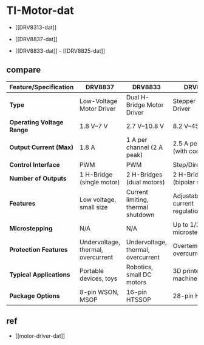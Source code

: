
# TI-Motor-dat

- [[DRV8313-dat]]

- [[DRV8837-dat]]

- [[DRV8833-dat]] - [[DRV8825-dat]]

## compare 

| Feature/Specification       | **DRV8837**                        | **DRV8833**                        | **DRV8825**                    |
| --------------------------- | ---------------------------------- | ---------------------------------- | ------------------------------ |
| **Type**                    | Low-Voltage Motor Driver           | Dual H-Bridge Motor Driver         | Stepper Motor Driver           |
| **Operating Voltage Range** | 1.8 V–7 V                          | 2.7 V–10.8 V                       | 8.2 V–45 V                     |
| **Output Current (Max)**    | 1.8 A                              | 1 A per channel (2 A peak)         | 2.5 A per phase (with cooling) |
| **Control Interface**       | PWM                                | PWM                                | Step/Direction                 |
| **Number of Outputs**       | 1 H-Bridge (single motor)          | 2 H-Bridges (dual motors)          | 2 H-Bridges (bipolar stepper)  |
| **Features**                | Low voltage, small size            | Current limiting, thermal shutdown | Adjustable current regulation  |
| **Microstepping**           | N/A                                | N/A                                | Up to 1/32 microstepping       |
| **Protection Features**     | Undervoltage, thermal, overcurrent | Undervoltage, thermal, overcurrent | Overtemperature, overcurrent   |
| **Typical Applications**    | Portable devices, toys             | Robotics, small DC motors          | 3D printers, CNC machines      |
| **Package Options**         | 8-pin WSON, MSOP                   | 16-pin HTSSOP                      | 28-pin HTSSOP                  |



## ref 

- [[motor-driver-dat]]